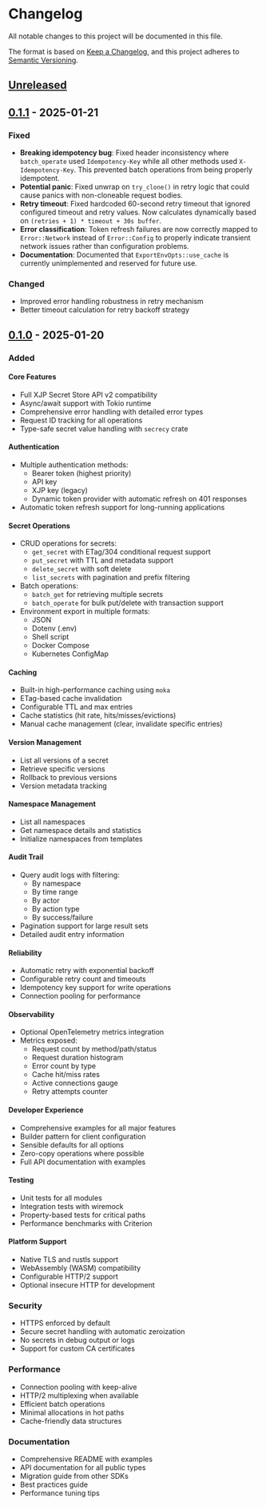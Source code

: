 # Changelog

All notable changes to this project will be documented in this file.

The format is based on [Keep a Changelog](https://keepachangelog.com/en/1.0.0/),
and this project adheres to [Semantic Versioning](https://semver.org/spec/v2.0.0.html).

## [Unreleased]

## [0.1.1] - 2025-01-21

### Fixed
- **Breaking idempotency bug**: Fixed header inconsistency where `batch_operate` used `Idempotency-Key` while all other methods used `X-Idempotency-Key`. This prevented batch operations from being properly idempotent.
- **Potential panic**: Fixed unwrap on `try_clone()` in retry logic that could cause panics with non-cloneable request bodies.
- **Retry timeout**: Fixed hardcoded 60-second retry timeout that ignored configured timeout and retry values. Now calculates dynamically based on `(retries + 1) * timeout + 30s buffer`.
- **Error classification**: Token refresh failures are now correctly mapped to `Error::Network` instead of `Error::Config` to properly indicate transient network issues rather than configuration problems.
- **Documentation**: Documented that `ExportEnvOpts::use_cache` is currently unimplemented and reserved for future use.

### Changed
- Improved error handling robustness in retry mechanism
- Better timeout calculation for retry backoff strategy

## [0.1.0] - 2025-01-20

### Added

#### Core Features
- Full XJP Secret Store API v2 compatibility
- Async/await support with Tokio runtime
- Comprehensive error handling with detailed error types
- Request ID tracking for all operations
- Type-safe secret value handling with `secrecy` crate

#### Authentication
- Multiple authentication methods:
  - Bearer token (highest priority)
  - API key
  - XJP key (legacy)
  - Dynamic token provider with automatic refresh on 401 responses
- Automatic token refresh support for long-running applications

#### Secret Operations
- CRUD operations for secrets:
  - `get_secret` with ETag/304 conditional request support
  - `put_secret` with TTL and metadata support
  - `delete_secret` with soft delete
  - `list_secrets` with pagination and prefix filtering
- Batch operations:
  - `batch_get` for retrieving multiple secrets
  - `batch_operate` for bulk put/delete with transaction support
- Environment export in multiple formats:
  - JSON
  - Dotenv (.env)
  - Shell script
  - Docker Compose
  - Kubernetes ConfigMap

#### Caching
- Built-in high-performance caching using `moka`
- ETag-based cache invalidation
- Configurable TTL and max entries
- Cache statistics (hit rate, hits/misses/evictions)
- Manual cache management (clear, invalidate specific entries)

#### Version Management
- List all versions of a secret
- Retrieve specific versions
- Rollback to previous versions
- Version metadata tracking

#### Namespace Management
- List all namespaces
- Get namespace details and statistics
- Initialize namespaces from templates

#### Audit Trail
- Query audit logs with filtering:
  - By namespace
  - By time range
  - By actor
  - By action type
  - By success/failure
- Pagination support for large result sets
- Detailed audit entry information

#### Reliability
- Automatic retry with exponential backoff
- Configurable retry count and timeouts
- Idempotency key support for write operations
- Connection pooling for performance

#### Observability
- Optional OpenTelemetry metrics integration
- Metrics exposed:
  - Request count by method/path/status
  - Request duration histogram
  - Error count by type
  - Cache hit/miss rates
  - Active connections gauge
  - Retry attempts counter

#### Developer Experience
- Comprehensive examples for all major features
- Builder pattern for client configuration
- Sensible defaults for all options
- Zero-copy operations where possible
- Full API documentation with examples

#### Testing
- Unit tests for all modules
- Integration tests with wiremock
- Property-based tests for critical paths
- Performance benchmarks with Criterion

#### Platform Support
- Native TLS and rustls support
- WebAssembly (WASM) compatibility
- Configurable HTTP/2 support
- Optional insecure HTTP for development

### Security
- HTTPS enforced by default
- Secure secret handling with automatic zeroization
- No secrets in debug output or logs
- Support for custom CA certificates

### Performance
- Connection pooling with keep-alive
- HTTP/2 multiplexing when available
- Efficient batch operations
- Minimal allocations in hot paths
- Cache-friendly data structures

### Documentation
- Comprehensive README with examples
- API documentation for all public types
- Migration guide from other SDKs
- Best practices guide
- Performance tuning tips

[Unreleased]: https://github.com/rickyjim626/secret-store-sdk/compare/v0.1.1...HEAD
[0.1.1]: https://github.com/rickyjim626/secret-store-sdk/compare/v0.1.0...v0.1.1
[0.1.0]: https://github.com/rickyjim626/secret-store-sdk/releases/tag/v0.1.0